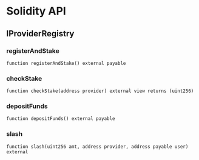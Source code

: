 # Solidity API

## IProviderRegistry

### registerAndStake

```solidity
function registerAndStake() external payable
```

### checkStake

```solidity
function checkStake(address provider) external view returns (uint256)
```

### depositFunds

```solidity
function depositFunds() external payable
```

### slash

```solidity
function slash(uint256 amt, address provider, address payable user) external
```

